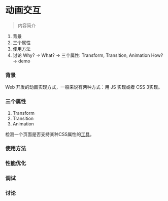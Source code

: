 动画交互
=======

> 内容简介
1. 背景
2. 三个属性
3. 使用方法
4. 讨论
Why? -> 
What? -> 三个属性: Transform, Transition, Animation
How? -> demo

### 背景
Web 开发的动画实现方式，一般来说有两种方式：用 JS 实现或者 CSS 3实现。

### 三个属性
1. Transform
2. Transition
3. Animation

检测一个页面是否支持某种CSS属性的[工具](http://caniuse.com/)。

### 使用方法


### 性能优化


### 调试

### 讨论